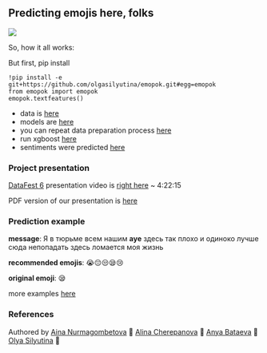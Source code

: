 ## Predicting emojis here, folks

![](https://i.kym-cdn.com/photos/images/original/001/274/468/20b.gif)

So, how it all works:

But first, pip install

```
!pip install -e git+https://github.com/olgasilyutina/emopok.git#egg=emopok
from emopok import emopok
emopok.textfeatures()
```

* data is [here](https://drive.google.com/open?id=1IF_KS-BoSlyDIlaxgBtFCiRwKeGusSs1)
* models are [here](https://drive.google.com/open?id=1mj8Rj-cDu9st358iSPZ3iLbFnZKFjfKI)
* you can repeat data preparation process [here](https://github.com/olgasilyutina/emopok/blob/master/emopok_data_pipeline.ipynb)
* run xgboost [here](https://github.com/olgasilyutina/emopok/blob/master/emopok_xgboost.ipynb)
* sentiments were predicted [here](https://github.com/olgasilyutina/socialsent3/blob/master/example.ipynb)

### Project presentation

[DataFest 6](https://datafest.ru/) presentation video is [right here](https://youtu.be/tpuKgWVrbMU) ~ 4:22:15

PDF version of our presentation is [here](https://docviewer.yandex.ru/view/117475574/?*=oRKHkvpDrceUZJ9joodlkRcQ1gR7InVybCI6InlhLWRpc2stcHVibGljOi8vNzl6WUNQS1BlcFJrN09oZThGWEZtVWd0cEFBYWp6R2hzbk5yZHZwRXRHMVE5cjBBWUd6SFBuWEpRd1ZTTmNNSnEvSjZicG1SeU9Kb25UM1ZvWG5EYWc9PSIsInRpdGxlIjoiemF2dHJhX2RhdGFmZXN0X2Vtb3BvayAoMykgKDEpLnBkZiIsInVpZCI6IjExNzQ3NTU3NCIsInl1IjoiMjU1NDQwOTE1MzM1NzQ3MTciLCJub2lmcmFtZSI6ZmFsc2UsInRzIjoxNTU3NjQ5NTA1MTQxfQ%3D%3D)

### Prediction example

**message**: Я в тюрьме всем нашим **ауе** здесь так плохо и одиноко лучше сюда непопадать здесь ломается моя жизнь 

**recommended emojis**: 😭😔😒😪😢

**original emoji**: 😪

more examples [here](http://htmlpreview.github.io/?https://github.com/olgasilyutina/emopok/blob/master/example_predictions.html)

### References

Authored by [Aina Nurmagombetova](https://github.com/anurma) 🤙 [Alina Cherepanova](https://github.com/alinacherepanova) 🙋 [Anya Bataeva](https://github.com/fyzbt/) 🤯 [Olya Silyutina](https://github.com/olgasilyutina) 🤔


